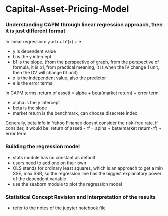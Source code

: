 # Capital-Asset-Pricing-Model
### Understanding CAPM through linear regression approach, then it is just different format

In linear regression:
y = b + b1(x) + e
- y is dependent value
- b is the y intercept
- b1 is the slope. (from the perspective of graph, from the perspective of formula, it is b1, from practical meaning, it is when the IV change 1 unit, then the DV will change b1 unit)
- x is the independent value, also the predictor
- e is the error terms

In CAPM terms:
return of asseti = alpha + beta(market return) + error term
- alpha is the y intercept
- beta is the slope
- market return is the benchmark, can choose disecrete index

Generally, beta info in Yahoo Finance doesnt consider the risk-free rate, if consider, it would be:
return of asseti - rf = aplha + beta(market return-rf) + error term

### Building the regression model
- stats module has no constant as default
- users need to add one on their own
- OLS stands for ordinary least squares, which is an approach to get a min SSE, max SSR, so the regression line has the biggest explanatory power of the dependent variable
- use the seaborn module to plot the regression model

### Statistical Concept Revision and Interpretation of the results
- refer to the notes of the jupyter notebook file
